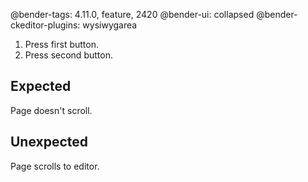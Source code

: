 @bender-tags: 4.11.0, feature, 2420
@bender-ui: collapsed
@bender-ckeditor-plugins: wysiwygarea

1. Press first button.
1. Press second button.

## Expected

Page doesn't scroll.

## Unexpected

Page scrolls to editor.
